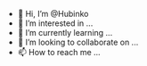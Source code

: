 - 👋 Hi, I’m @Hubinko
- 👀 I’m interested in ...
- 🌱 I’m currently learning ...
- 💞️ I’m looking to collaborate on ...
- 📫 How to reach me ...

<!---
Hubinko/Hubinko is a ✨ special ✨ repository because its `README.md` (this file) appears on your GitHub profile.
You can click the Preview link to take a look at your changes.
--->
